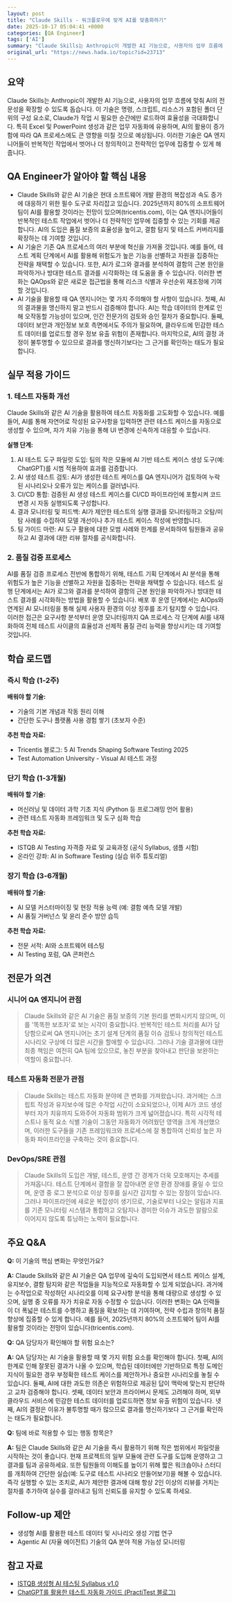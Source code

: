 ```yaml
---
layout: post
title: "Claude Skills - 워크플로우에 맞게 AI를 맞춤화하기"
date: 2025-10-17 05:04:41 +0000
categories: [QA Engineer]
tags: ['AI']
summary: "Claude Skills는 Anthropic이 개발한 AI 기능으로, 사용자의 업무 흐름에 맞춰 AI의 전문성을 확장할 수 있도록 돕습니다. 이 기술은 명령, 스크립트, 리소스가 포함된 폴더 단위의 구성 요소로, Claude가 작업 시 필요한 순간에만 로드하여 효율성을 극대화합니다. 특히 Excel 및 PowerPoint 생성과 같은 업무 자동화에 유용하며, AI의 활용이 증가함에 따라 QA 프로세스에도 큰 영향을 미칠 것으로 예상됩니다. 이러한 기술은 QA 엔지니어들이 반복적인 작업에서 벗어나 더 창의적이고 전략적인 업무에 집중할 수 있게 해줍니다."
original_url: "https://news.hada.io/topic?id=23713"
---
```


## 요약

Claude Skills는 Anthropic이 개발한 AI 기능으로, 사용자의 업무 흐름에 맞춰 AI의 전문성을 확장할 수 있도록 돕습니다. 이 기술은 명령, 스크립트, 리소스가 포함된 폴더 단위의 구성 요소로, Claude가 작업 시 필요한 순간에만 로드하여 효율성을 극대화합니다. 특히 Excel 및 PowerPoint 생성과 같은 업무 자동화에 유용하며, AI의 활용이 증가함에 따라 QA 프로세스에도 큰 영향을 미칠 것으로 예상됩니다. 이러한 기술은 QA 엔지니어들이 반복적인 작업에서 벗어나 더 창의적이고 전략적인 업무에 집중할 수 있게 해줍니다.

## QA Engineer가 알아야 할 핵심 내용

- Claude Skills와 같은 AI 기술은 현대 소프트웨어 개발 환경의 복잡성과 속도 증가에 대응하기 위한 필수 도구로 자리잡고 있습니다. 2025년까지 80%의 소프트웨어 팀이 AI를 활용할 것이라는 전망이 있으며(tricentis.com), 이는 QA 엔지니어들이 반복적인 테스트 작업에서 벗어나 더 전략적인 업무에 집중할 수 있는 기회를 제공합니다. AI의 도입은 품질 보증의 효율성을 높이고, 결함 탐지 및 테스트 커버리지를 확장하는 데 기여할 것입니다.
- AI 기술은 기존 QA 프로세스의 여러 부분에 혁신을 가져올 것입니다. 예를 들어, 테스트 계획 단계에서 AI를 활용해 위험도가 높은 기능을 선별하고 자원을 집중하는 전략을 채택할 수 있습니다. 또한, AI가 로그와 결과를 분석하여 결함의 근본 원인을 파악하거나 방대한 테스트 결과를 시각화하는 데 도움을 줄 수 있습니다. 이러한 변화는 QAOps와 같은 새로운 접근법을 통해 리스크 식별과 우선순위 재조정에 기여할 것입니다.
- AI 기술을 활용할 때 QA 엔지니어는 몇 가지 주의해야 할 사항이 있습니다. 첫째, AI의 결과물을 맹신하지 말고 반드시 검증해야 합니다. AI는 학습 데이터의 한계로 인해 오작동할 가능성이 있으며, 인간 전문가의 검토와 승인 절차가 중요합니다. 둘째, 데이터 보안과 개인정보 보호 측면에서도 주의가 필요하며, 클라우드에 민감한 테스트 데이터를 업로드할 경우 정보 유출 위험이 존재합니다. 마지막으로, AI의 결정 과정이 불투명할 수 있으므로 결과를 맹신하기보다는 그 근거를 확인하는 태도가 필요합니다.

## 실무 적용 가이드

### 1. 테스트 자동화 개선

Claude Skills와 같은 AI 기술을 활용하여 테스트 자동화를 고도화할 수 있습니다. 예를 들어, AI를 통해 자연어로 작성된 요구사항을 입력하면 관련 테스트 케이스를 자동으로 생성할 수 있으며, 자가 치유 기능을 통해 UI 변경에 신속하게 대응할 수 있습니다.

**실행 단계:**

1. AI 테스트 도구 파일럿 도입: 팀의 작은 모듈에 AI 기반 테스트 케이스 생성 도구(예: ChatGPT)를 시범 적용하여 효과를 검증합니다.
2. AI 생성 테스트 검토: AI가 생성한 테스트 케이스를 QA 엔지니어가 검토하여 누락된 시나리오나 오류가 있는 케이스를 걸러냅니다.
3. CI/CD 통합: 검증된 AI 생성 테스트 케이스를 CI/CD 파이프라인에 포함시켜 코드 변경 시 자동 실행되도록 구성합니다.
4. 결과 모니터링 및 피드백: AI가 제안한 테스트의 실행 결과를 모니터링하고
오탐/미탐 사례를 수집하여 모델 개선이나 추가 테스트 케이스 작성에 반영합니다.
5. 팀 가이드 마련: AI 도구 활용에 대한 모범 사례와 한계를 문서화하여 팀원들과 공유하고
AI 결과에 대한 리뷰 절차를 공식화합니다.

### 2. 품질 검증 프로세스

AI를 품질 검증 프로세스 전반에 통합하기 위해, 테스트 기획 단계에서 AI 분석을 통해 위험도가 높은 기능을 선별하고 자원을 집중하는 전략을 채택할 수 있습니다. 테스트 실행 단계에서는 AI가 로그와 결과를 분석하여 결함의 근본 원인을 파악하거나 방대한 테스트 결과를 시각화하는 방법을 활용할 수 있습니다. 배포 후 운영 단계에서는 AIOps와 연계된 AI 모니터링을 통해 실제 사용자 환경의 이상 징후를 조기 탐지할 수 있습니다. 이러한 접근은 요구사항 분석부터 운영 모니터링까지 QA 프로세스 각 단계에 AI를 내재화하여 전체 테스트 사이클의 효율성과 선제적 품질 관리 능력을 향상시키는 데 기여할 것입니다.

## 학습 로드맵

### 즉시 학습 (1-2주)

**배워야 할 기술:**
- 기술의 기본 개념과 작동 원리 이해
- 간단한 도구나 플랫폼 사용 경험 쌓기 (초보자 수준)

**추천 학습 자료:**
- Tricentis 블로그: 5 AI Trends Shaping Software Testing 2025
- Test Automation University - Visual AI 테스트 과정

### 단기 학습 (1-3개월)

**배워야 할 기술:**
- 머신러닝 및 데이터 과학 기초 지식 (Python 등 프로그래밍 언어 활용)
- 관련 테스트 자동화 프레임워크 및 도구 심화 학습

**추천 학습 자료:**
- ISTQB AI Testing 자격증 자료 및 교육과정 (공식 Syllabus, 샘플 시험)
- 온라인 강좌: AI in Software Testing (실습 위주 튜토리얼)

### 장기 학습 (3-6개월)

**배워야 할 기술:**
- AI 모델 커스터마이징 및 현장 적용 능력 (예: 결함 예측 모델 개발)
- AI 품질 거버넌스 및 윤리 준수 방안 습득

**추천 학습 자료:**
- 전문 서적: AI와 소프트웨어 테스팅
- AI Testing 포럼, QA 콘퍼런스

## 전문가 의견

### 시니어 QA 엔지니어 관점

> Claude Skills와 같은 AI 기술은 품질 보증의 기본 원리를 변화시키지 않으며, 이를 '똑똑한 보조자'로 보는 시각이 중요합니다. 반복적인 테스트 처리를 AI가 담당함으로써 QA 엔지니어는 초기 설계 단계의 품질 이슈 검토나 창의적인 테스트 시나리오 구상에 더 많은 시간을 할애할 수 있습니다. 그러나 기술 결과물에 대한 최종 책임은 여전히 QA 팀에 있으므로, 놓친 부분을 찾아내고 판단을 보완하는 역할이 중요합니다.

### 테스트 자동화 전문가 관점

> Claude Skills는 테스트 자동화 분야에 큰 변화를 가져왔습니다. 과거에는 스크립트 작성과 유지보수에 많은 수작업 시간이 소요되었으나, 이제 AI가 코드 생성부터 자가 치유까지 도와주어 자동화 범위가 크게 넓어졌습니다. 특히 시각적 테스트나 동적 요소 식별 기술이 그동안 자동화가 어려웠던 영역을 크게 개선했으며, 이러한 도구들을 기존 프레임워크와 프로세스에 잘 통합하여 신뢰성 높은 자동화 파이프라인을 구축하는 것이 중요합니다.

### DevOps/SRE 관점

> Claude Skills의 도입은 개발, 테스트, 운영 간 경계가 더욱 모호해지는 추세를 가져옵니다. 테스트 단계에서 결함을 잘 잡아내면 운영 환경 장애를 줄일 수 있으며, 운영 중 로그 분석으로 이상 징후를 실시간 감지할 수 있는 장점이 있습니다. 그러나 파이프라인에 새로운 복잡성이 생기므로, 기술로부터 나오는 알림과 지표를 기존 모니터링 시스템과 통합하고 오탐지나 경미한 이슈가 과도한 알람으로 이어지지 않도록 튜닝하는 노력이 필요합니다.

## 주요 Q&A

**Q:** 이 기술의 핵심 변화는 무엇인가요?

**A:** Claude Skills와 같은 AI 기술은 QA 업무에 깊숙이 도입되면서 테스트 케이스 설계, 유지보수, 결함 탐지와 같은 작업들을 지능적으로 자동화할 수 있게 되었습니다. 과거에는 수작업으로 작성하던 시나리오를 이제 요구사항 분석을 통해 대량으로 생성할 수 있으며, 실행 중 오류를 자가 치유로 자동 수정할 수 있습니다. 이러한 변화는 QA 인력들이 더 폭넓은 테스트를 수행하고 품질을 확보하는 데 기여하며, 전략 수립과 창의적 품질 향상에 집중할 수 있게 합니다. 예를 들어, 2025년까지 80%의 소프트웨어 팀이 AI를 활용할 것이라는 전망이 있습니다(tricentis.com).

**Q:** QA 담당자가 확인해야 할 위험 요소는?

**A:** QA 담당자는 AI 기술을 활용할 때 몇 가지 위험 요소를 확인해야 합니다. 첫째, AI의 한계로 인해 잘못된 결과가 나올 수 있으며, 학습된 데이터에만 기반하므로 특정 도메인 지식이 필요한 경우 부정확한 테스트 케이스를 제안하거나 중요한 시나리오를 놓칠 수 있습니다. 둘째, AI에 대한 과도한 의존은 위험하므로 제공된 답이 맥락에 맞는지 판단하고 교차 검증해야 합니다. 셋째, 데이터 보안과 프라이버시 문제도 고려해야 하며, 외부 클라우드 서비스에 민감한 테스트 데이터를 업로드하면 정보 유출 위험이 있습니다. 넷째, AI의 결정은 이유가 불투명할 때가 많으므로 결과를 맹신하기보다 그 근거를 확인하는 태도가 필요합니다.

**Q:** 팀에 바로 적용할 수 있는 행동 항목은?

**A:** 팀은 Claude Skills와 같은 AI 기술을 즉시 활용하기 위해 작은 범위에서 파일럿을 시작하는 것이 좋습니다. 현재 프로젝트의 일부 모듈에 관련 도구를 도입해 운영하고 그 결과를 팀과 공유하세요. 또한 팀원들의 이해도를 높이기 위해 짧은 워크숍이나 스터디를 개최하여 간단한 실습(예: 도구로 테스트 시나리오 만들어보기)을 해볼 수 있습니다. 즉각 실행할 수 있는 조치로, AI가 제안한 결과에 대해 항상 2인 이상의 리뷰를 거치는 절차를 추가하여 실수를 걸러내고 팀의 신뢰도를 유지할 수 있도록 하세요.

## Follow-up 제안

- 생성형 AI를 활용한 테스트 데이터 및 시나리오 생성 기법 연구
- Agentic AI (자율 에이전트) 기술의 QA 분야 적용 가능성 모니터링

## 참고 자료

- [ISTQB 생성형 AI 테스팅 Syllabus v1.0](https://www.istqb.org/downloads/category/30-syllabi.html)
- [ChatGPT를 활용한 테스트 자동화 가이드 (PractiTest 블로그)](https://www.practitest.com/resource-center/blog/chatgpt-prompts-for-software-testing/)
